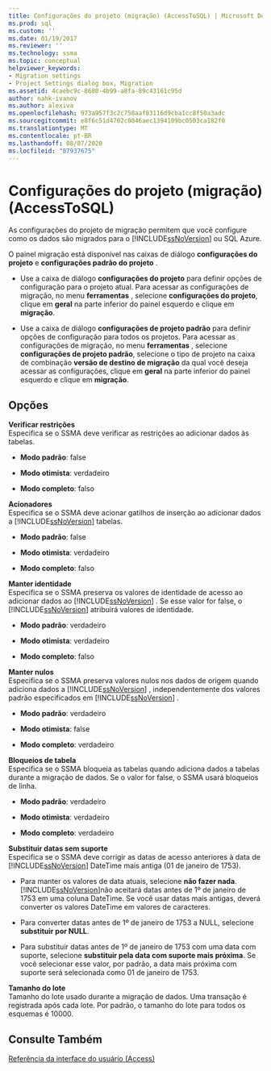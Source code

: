 ```yaml
---
title: Configurações do projeto (migração) (AccessToSQL) | Microsoft Docs
ms.prod: sql
ms.custom: ''
ms.date: 01/19/2017
ms.reviewer: ''
ms.technology: ssma
ms.topic: conceptual
helpviewer_keywords:
- Migration settings
- Project Settings dialog box, Migration
ms.assetid: 4caebc9c-8680-4b99-a8fa-89c43161c95d
author: nahk-ivanov
ms.author: alexiva
ms.openlocfilehash: 973a957f3c2c758aaf83116d9cba1cc8f50a3adc
ms.sourcegitcommit: e8f6c51d4702c0046aec1394109bc0503ca182f0
ms.translationtype: MT
ms.contentlocale: pt-BR
ms.lasthandoff: 08/07/2020
ms.locfileid: "87937675"
---
```

# <a name="project-settings-migration-accesstosql"></a>Configurações do projeto (migração) (AccessToSQL)
As configurações do projeto de migração permitem que você configure como os dados são migrados para o [!INCLUDE[ssNoVersion](../../includes/ssnoversion-md.md)] ou SQL Azure.  
  
O painel migração está disponível nas caixas de diálogo **configurações do projeto** e **configurações padrão do projeto** .  
  
-   Use a caixa de diálogo **configurações do projeto** para definir opções de configuração para o projeto atual. Para acessar as configurações de migração, no menu **ferramentas** , selecione **configurações do projeto**, clique em **geral** na parte inferior do painel esquerdo e clique em **migração**.  
  
-   Use a caixa de diálogo **configurações de projeto padrão** para definir opções de configuração para todos os projetos. Para acessar as configurações de migração, no menu **ferramentas** , selecione **configurações de projeto padrão**, selecione o tipo de projeto na caixa de combinação **versão de destino de migração** da qual você deseja acessar as configurações, clique em **geral** na parte inferior do painel esquerdo e clique em **migração**.  
  
## <a name="options"></a>Opções  
**Verificar restrições**  
Especifica se o SSMA deve verificar as restrições ao adicionar dados às tabelas.  
  
-   **Modo padrão**: false  
  
-   **Modo otimista**: verdadeiro  
  
-   **Modo completo**: falso  
  
**Acionadores**  
Especifica se o SSMA deve acionar gatilhos de inserção ao adicionar dados a [!INCLUDE[ssNoVersion](../../includes/ssnoversion-md.md)] tabelas.  
  
-   **Modo padrão**: false  
  
-   **Modo otimista**: verdadeiro  
  
-   **Modo completo**: falso  
  
**Manter identidade**  
Especifica se o SSMA preserva os valores de identidade de acesso ao adicionar dados ao [!INCLUDE[ssNoVersion](../../includes/ssnoversion-md.md)] . Se esse valor for false, o [!INCLUDE[ssNoVersion](../../includes/ssnoversion-md.md)] atribuirá valores de identidade.  
  
-   **Modo padrão**: verdadeiro  
  
-   **Modo otimista**: verdadeiro  
  
-   **Modo completo**: falso  
  
**Manter nulos**  
Especifica se o SSMA preserva valores nulos nos dados de origem quando adiciona dados a [!INCLUDE[ssNoVersion](../../includes/ssnoversion-md.md)] , independentemente dos valores padrão especificados em [!INCLUDE[ssNoVersion](../../includes/ssnoversion-md.md)] .  
  
-   **Modo padrão**: verdadeiro  
  
-   **Modo otimista**: false  
  
-   **Modo completo**: verdadeiro  
  
**Bloqueios de tabela**  
Especifica se o SSMA bloqueia as tabelas quando adiciona dados a tabelas durante a migração de dados. Se o valor for false, o SSMA usará bloqueios de linha.  
  
-   **Modo padrão**: verdadeiro  
  
-   **Modo otimista**: verdadeiro  
  
-   **Modo completo**: verdadeiro  
  
**Substituir datas sem suporte**  
Especifica se o SSMA deve corrigir as datas de acesso anteriores à data de [!INCLUDE[ssNoVersion](../../includes/ssnoversion-md.md)] DateTime mais antiga (01 de janeiro de 1753).  
  
-   Para manter os valores de data atuais, selecione **não fazer nada**. [!INCLUDE[ssNoVersion](../../includes/ssnoversion-md.md)]não aceitará datas antes de 1º de janeiro de 1753 em uma coluna DateTime. Se você usar datas mais antigas, deverá converter os valores DateTime em valores de caracteres.  
  
-   Para converter datas antes de 1º de janeiro de 1753 a NULL, selecione **substituir por NULL**.  
  
-   Para substituir datas antes de 1º de janeiro de 1753 com uma data com suporte, selecione **substituir pela data com suporte mais próxima**. Se você selecionar esse valor, por padrão, a data mais próxima com suporte será selecionada como 01 de janeiro de 1753.  
  
**Tamanho do lote**  
Tamanho do lote usado durante a migração de dados. Uma transação é registrada após cada lote. Por padrão, o tamanho do lote para todos os esquemas é 10000.  
  
## <a name="see-also"></a>Consulte Também  
[Referência da interface do usuário (Access)](https://msdn.microsoft.com/af24c303-4a41-449b-9c86-d6558a97e839)  
  
